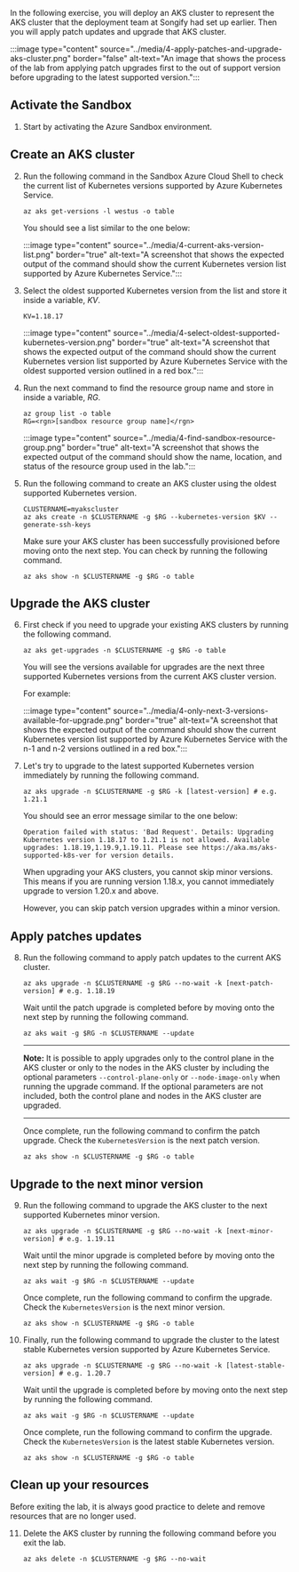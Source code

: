 
In the following exercise, you will deploy an AKS cluster to represent the AKS cluster that the deployment team at Songify had set up earlier. Then you will apply patch updates and upgrade that AKS cluster. 

 :::image type="content" source="../media/4-apply-patches-and-upgrade-aks-cluster.png" border="false" alt-text="An image that shows the process of the lab from applying patch upgrades first to the out of support version before upgrading to the latest supported version.":::

## Activate the Sandbox

1. Start by activating the Azure Sandbox environment. 


## Create an AKS cluster 

2. Run the following command in the Sandbox Azure Cloud Shell to check the current list of Kubernetes versions supported by Azure Kubernetes Service.

    ```azurecli-interactive
    az aks get-versions -l westus -o table
    ```

    You should see a list similar to the one below:
    
     :::image type="content" source="../media/4-current-aks-version-list.png" border="true" alt-text="A screenshot that shows the expected output of the command should show the current Kubernetes version list supported by Azure Kubernetes Service.":::

3. Select the oldest supported Kubernetes version from the list and store it inside a variable, *KV*. 

    ```azurecli-interactive
    KV=1.18.17
    ```
    
     :::image type="content" source="../media/4-select-oldest-supported-kubernetes-version.png" border="true" alt-text="A screenshot that shows the expected output of the command should show the current Kubernetes version list supported by Azure Kubernetes Service with the oldest supported version outlined in a red box.":::

4. Run the next command to find the resource group name and store in inside a variable, *RG*.

    ```azurecli-interactive
    az group list -o table 
    RG=<rgn>[sandbox resource group name]</rgn>
    ```
     :::image type="content" source="../media/4-find-sandbox-resource-group.png" border="true" alt-text="A screenshot that shows the expected output of the command should show the name, location, and status of the resource group used in the lab.":::
 
5. Run the following command to create an AKS cluster using the oldest supported Kubernetes version. 

    ```azurecli-interactive
    CLUSTERNAME=myakscluster
    az aks create -n $CLUSTERNAME -g $RG --kubernetes-version $KV --generate-ssh-keys
    ```
    Make sure your AKS cluster has been successfully provisioned before moving onto the next step. You can check by running the following command. 
    
    ```azurecli-interactive
    az aks show -n $CLUSTERNAME -g $RG -o table
    ```
    
## Upgrade the AKS cluster

6. First check if you need to upgrade your existing AKS clusters by running the following command. 

    ```azurecli-interactive
    az aks get-upgrades -n $CLUSTERNAME -g $RG -o table
    ```
    
    You will see the versions available for upgrades are the next three supported Kubernetes versions from the current AKS cluster version. 
    
    For example:
    
     :::image type="content" source="../media/4-only-next-3-versions-available-for-upgrade.png" border="true" alt-text="A screenshot that shows the expected output of the command should show the current Kubernetes version list supported by Azure Kubernetes Service with the n-1 and n-2 versions outlined in a red box.":::

7. Let's try to upgrade to the latest supported Kubernetes version immediately by running the following command.

    ```azurecli-interactive
    az aks upgrade -n $CLUSTERNAME -g $RG -k [latest-version] # e.g. 1.21.1
    ```
    
    You should see an error message similar to the one below:
    
    ```output
    Operation failed with status: 'Bad Request'. Details: Upgrading Kubernetes version 1.18.17 to 1.21.1 is not allowed. Available upgrades: 1.18.19,1.19.9,1.19.11. Please see https://aka.ms/aks-supported-k8s-ver for version details.
    ```
    
    When upgrading your AKS clusters, you cannot skip minor versions. This means if you are running version 1.18.x, you cannot immediately upgrade to version 1.20.x and above.
    
    However, you can skip patch version upgrades within a minor version.

## Apply patches updates 

8. Run the following command to apply patch updates to the current AKS cluster.

    ```azurecli-interactive
    az aks upgrade -n $CLUSTERNAME -g $RG --no-wait -k [next-patch-version] # e.g. 1.18.19
    ```
    
    Wait until the patch upgrade is completed before by moving onto the next step by running the following command.
    
    ```azurecli-interactive
    az aks wait -g $RG -n $CLUSTERNAME --update
    ```

    ---
    
    **Note:**
    It is possible to apply upgrades only to the control plane in the AKS cluster or only to the nodes in the AKS cluster by including the optional parameters `--control-plane-only` or `--node-image-only` when running the upgrade command. If the optional parameters are not included, both the control plane and nodes in the AKS cluster are upgraded.
    
    ---

    Once complete, run the following command to confirm the patch upgrade. Check the `KubernetesVersion` is the next patch version.

    ```azurecli-interactive
    az aks show -n $CLUSTERNAME -g $RG -o table
    ```
## Upgrade to the next minor version

9. Run the following command to upgrade the AKS cluster to the next supported Kubernetes minor version.

    ```azurecli-interactive
    az aks upgrade -n $CLUSTERNAME -g $RG --no-wait -k [next-minor-version] # e.g. 1.19.11
    ```
    
    Wait until the minor upgrade is completed before by moving onto the next step by running the following command.
    
    ```azurecli-interactive
    az aks wait -g $RG -n $CLUSTERNAME --update
    ```

    Once complete, run the following command to confirm the upgrade. Check the `KubernetesVersion` is the next minor version.

    ```azurecli-interactive
    az aks show -n $CLUSTERNAME -g $RG -o table
    ```

10. Finally, run the following command to upgrade the cluster to the latest stable Kubernetes version supported by Azure Kubernetes Service.

    ```azurecli-interactive
    az aks upgrade -n $CLUSTERNAME -g $RG --no-wait -k [latest-stable-version] # e.g. 1.20.7
    ```
    Wait until the upgrade is completed before by moving onto the next step by running the following command.
    
    ```azurecli-interactive
    az aks wait -g $RG -n $CLUSTERNAME --update
    ```
    Once complete, run the following command to confirm the upgrade. Check the `KubernetesVersion` is the latest stable Kubernetes version.

    ```azurecli-interactive
    az aks show -n $CLUSTERNAME -g $RG -o table
    ```

## Clean up your resources 

Before exiting the lab, it is always good practice to delete and remove resources that are no longer used.

11. Delete the AKS cluster by running the following command before you exit the lab. 

    ```azurecli-interactive
    az aks delete -n $CLUSTERNAME -g $RG --no-wait 
    ```
